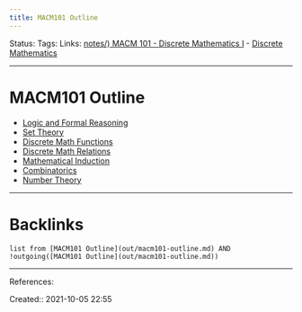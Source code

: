 ```yaml
---
title: MACM101 Outline
---
```

Status: 
Tags: 
Links: [notes/) MACM 101 - Discrete Mathematics I](None) - [Discrete Mathematics](out/discrete-mathematics.md)
___
# MACM101 Outline
- [Logic and Formal Reasoning](out/logic-and-formal-reasoning.md)
- [Set Theory](out/set-theory.md)
- [Discrete Math Functions](out/discrete-math-functions.md)
- [Discrete Math Relations](out/discrete-math-relations.md)
- [Mathematical Induction](out/mathematical-induction.md)
- [Combinatorics](out/combinatorics.md)
- [Number Theory](out/number-theory.md)

___
# Backlinks
```dataview
list from [MACM101 Outline](out/macm101-outline.md) AND !outgoing([MACM101 Outline](out/macm101-outline.md))
```
___
References:

Created:: 2021-10-05 22:55
